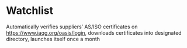# Watchlist
Automatically verifies suppliers’ AS/ISO certificates on https://www.iaqg.org/oasis/login, downloads certificates into designated directory, launches itself once a month
